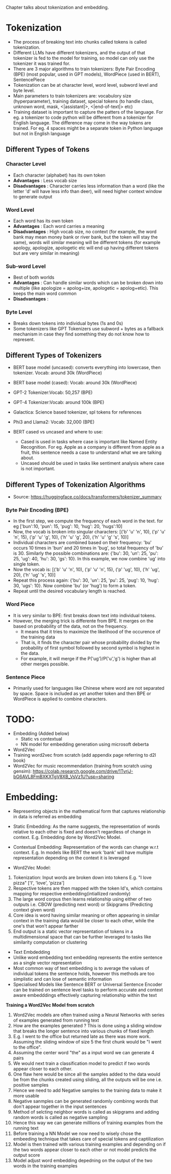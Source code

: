 Chapter talks about tokenization and embedding.

<h1> Tokenization </h1>

* The process of breaking text into chunks called tokens is called tokenization.
* Different LLMs have different tokenizers, and the output of that tokenizer is fed to the model for training, so model can only use the tokenizer it was trained for.
* There are 3 major algorithms to train tokenizers: Byte Pair Encoding (BPE) (most popular, used in GPT models), WordPiece (used in BERT), SentencePiece
* Tokenization can be at character level, word level, subword level and byte level.
* Main parameters to train tokenizers are: vocabulory size (hyperparameter), training dataset, special tokens (to handle class, unknown word, mask, <|assistant|>, <|end-of-text|>  etc)
* Training dataset is important to capture the patters of the language. For eg. a tokenizer to code python will be different from a tokenizer for English language. The difference may come in the way tokens are trained. For eg. 4 spaces might be a separate token in Python language but not in English language

<h2> Different Types of Tokens </h2>
<h3> Character Level</h3>

* Each character (alphabet) has its own token
* **Advantages** : Less vocab size
* **Disadvantages** : Character carries less information than a word (like the letter 'd' will have less info than deer), will need higher context window to generate output

<h3> Word Level</h3>

* Each word has its own token
* **Advantages** : Each word carries a meaning
* **Disadvantages** : High vocab size, no context (for example, the word bank may mean money bank or river bank, but the token will stay the same), words will similar meaning will be different tokens (for example apology, apologize, apologetic etc will end up having different tokens but are very similar in meaning) 

<h3> Sub-word Level</h3>

* Best of both worlds
* **Advantages** : Can handle similar words which can be broken down into multiple (like apologize = apolog+ize, apologetic = apolog+etic). This keeps the main word common
* **Disadvantages** : 

<h3> Byte Level</h3>

* Breaks down tokens into individual bytes (1s and 0s)
* Some tokenizers like GPT Tokenizers use subword + bytes as a fallback mechanism in case they find something they do not know how to represent.

<h2> Different Types of Tokenizers </h2>

* BERT base model (uncased): converts everything into lowercase, then tokenizer. Vocab: around 30k (WordPiece)
* BERT base model (cased): Vocab: around 30k (WordPiece)
* GPT-2 Tokenizer:Vocab: 50,257 (BPE)
* GPT-4 Tokenizer:Vocab: around 100k (BPE)
* Galactica: Science based tokenizer, spl tokens for references
* Phi3 and Llama2: Vocab: 32,000 (BPE)

* BERT cased vs uncased and where to use:
  * Cased is used in tasks where case is important like Named Entity Recognition. For eg. Apple as a company is different from apple as a fruit, this sentence needs a case to understand what we are talking about.
  * Uncased should be used in tasks like sentiment analysis where case is not important. 

<h2> Different Types of Tokenization Algorithms </h2>

* Source: https://huggingface.co/docs/transformers/tokenizer_summary
  
<h3> Byte Pair Encoding (BPE) </h3>

* In the first step, we compute the frequency of each word in the text. for eg ['bun':10, 'pun': 15, 'pug': 10, 'hug': 20, 'hugs':10]
* Now, the vocab is broken into singular characters: [('b' 'u' 'n', 10), ('p' 'u' 'n', 15), ('p' 'u' 'g', 10), ('h' 'u' 'g', 20), ('h' 'u' 'g' 's', 10)]
* Individual characters are combined based on their frequency: 'bu' occurs 10 times in 'bun' and 20 times in 'bug', so total frequency of 'bu' is 30. Similarly the possible combinations are: {'bu': 30, 'un': 25, 'pu': 25, 'ug': 40, 'hu': 30, 'gs': 10}. In this example, we now combine 'ug' into single token. 
* Now the vocab is: [('b' 'u' 'n', 10), ('p' 'u' 'n', 15), ('p' 'ug', 10), ('h' 'ug', 20), ('h' 'ug' 's', 10)]
* Repeat this process again:  {'bu': 30, 'un': 25, 'pu': 25, 'pug': 10, 'hug': 30, 'ugs': 10}. Now combine 'bu' (or 'hug') to form a token.
* Repeat until the desired vocabulary length is reached.

<h3> Word Piece </h3>

* It is very similar to BPE: first breaks down text into individual tokens.
* However, the merging trick is differente from BPE. It merges on the based on probability of the data, not on the frequency.
  * It means that it tries to maximize the likelihood of the occurence of the training data
  * That is, it finds the character pair whose probability divided by the probability of first symbol followed by second symbol is highest in the data.
  * For example, it will merge if the P('ug')/P('u','g') is higher than all other merges possible.

<h3> Sentence Piece </h3>

* Primarily used for languages like Chinese where word are not separated by space. Space is included as yet another token and then BPE or WordPiece is applied to combine characters.

# TODO:
* Embedding (Added below)
  * Static vs contextual
  * NN model for embedding generation using microsoft deberta
* Word2Vec
* Training word2vec from scratch (add appendix page referring to d2l book)
* Word2Vec for music recommendation (training from scratch using gensim): https://colab.research.google.com/drive/1TvrjJ-bG6AVL8FmBXKXTgV8XB_VsVz1U?usp=sharing

# Embedding: 
* Representing objects in the mathematical form that captures relationship in data is referred as embedding
* Static Embedding: As the name suggests, the representation of words relative to each other is fixed and doesn't regardless of change in context. E.g. Embedding done by Word2Vec Model.
* Contextual Embedding: Representation of the words can change w.r.t context. E.g. In models like BERT the work 'bank' will have multiple representation depending on the context it is leveraged

* Word2Vec Model: 
1. Tokenization: Input words are broken down into tokens E.g. "I love pizza" ['I', 'love', 'pizza']
2. Respective tokens are then mapped with the token Id's, which contains mapping for respective embedding(intiallized randomly)
3. The large word corpus then learns relationship using either of two outputs i.e. CBOW (predicting next word) or Skipgrams (Predicting context given word)
4. Core idea is word having similar meaning or often appearing in similar context in the training data would be closer to each other, while the one's that won't appear farther
5. End output is a static vector representation of tokens in a multidimensional space that can be further leveraged to tasks like similarity computation or clustering

* Text Embdedding
* Unlike word embedding text embedding represents the entire sentence as a single vector representation
* Most common way of text embedding is to average the values of individual tokens the sentence holds, however this methods are too simplistic and can lose of semantic information
* Specialised Models like Sentence BERT or Universal Sentence Encoder can be trained on sentence level tasks to perform accurate and context aware embedddings effectively capturing relationship within the text

**Training a Word2Vec Model from scratch**
1. Word2Vec models are often trained using a Neural Networks with series of examples generated from running text
2. How are the examples generated ? This is done using a sliding window that breaks the longer sentence into various chunks of fixed length
3. E.g. I went to the office but returned late as there was more work. Assuming the sliding window of size 5 the first chunk would be "I went to the office".
4. Assuming the center word "the" as a input word we can generate 4 pairs
5. We would next train a classification model to predict if two words appear closer to each other.
6. One flaw here would be since all the samples added to the data would be from the chunks created using sliding, all the outputs will be one i.e. positive samples
7. Hence we need to add Negative samples to the training data to make it more usable
8. Negative sanmples can be generated randomly combinng words that don't appear together in the input sentences
9. Method of selcting neighbor words is called as skipgrams and adding random words is called as negative sampling
10. Hence this way we can generate milllions of training examples from the running text
11. Before training a NN Model we now need to wisely chose the embeeding technique that takes care of special tokens and captilization
12. Model is then trained with various training examples and depending on if the two words appear closer to each other or not model predicts the output score
13. Model adjust word embedding depedning on the output of the two words in the training examples


  




